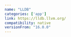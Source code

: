```yaml
---
name: "LLDB"
categories: ['app']
link: https://lldb.llvm.org/
compatibility: native
versionFrom: "16.0.0"
---
```


